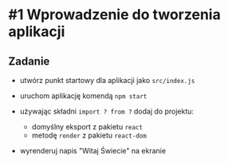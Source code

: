 # #1 Wprowadzenie do tworzenia aplikacji

## Zadanie

- utwórz punkt startowy dla aplikacji jako `src/index.js`
- uruchom aplikację komendą `npm start`
- używając składni `import ? from ?` dodaj do projektu:
  - domyślny eksport z pakietu `react`
  - metodę `render` z pakietu `react-dom`

- wyrenderuj napis "Witaj Świecie" na ekranie